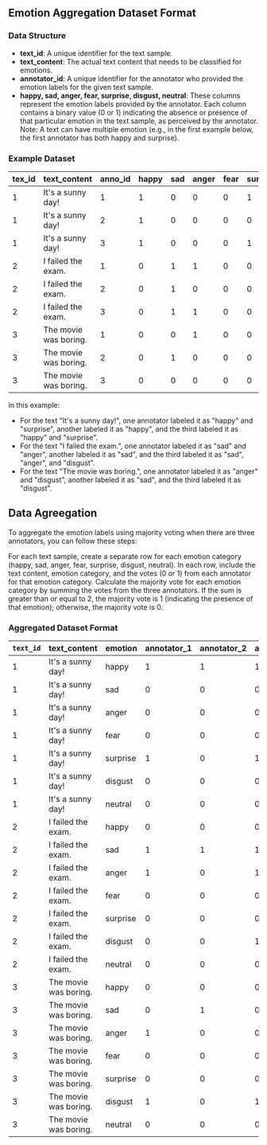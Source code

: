 ## Emotion Aggregation Dataset Format

### Data Structure

- **text_id**: A unique identifier for the text sample.
- **text_content**: The actual text content that needs to be classified for emotions.
- **annotator_id**: A unique identifier for the annotator who provided the emotion labels for the given text sample.
- **happy, sad, anger, fear, surprise, disgust, neutral**: These columns represent the emotion labels provided by the annotator. Each column contains a binary value (0 or 1) indicating the absence or presence of that particular emotion in the text sample, as perceived by the annotator. Note: A text can have multiple emotion (e.g., in the first example below, the first annotator has both happy and surprise). 




### Example Dataset

**tex_id** | **text_content** | **anno_id** | **happy** | **sad** | **anger** | **fear** | **surprise** | **disgust** | **neutral**
-----|-----|-----|-----|-----|-----|-----|-----|-----|-----
1 | It's a sunny day! | 1 | 1 | 0 | 0 | 0 | 1 | 0 | 0
1 | It's a sunny day! | 2 | 1 | 0 | 0 | 0 | 0 | 0 | 0
1 | It's a sunny day! | 3 | 1 | 0 | 0 | 0 | 1 | 0 | 0
2 | I failed the exam. | 1 | 0 | 1 | 1 | 0 | 0 | 0 | 0
2 | I failed the exam. | 2 | 0 | 1 | 0 | 0 | 0 | 0 | 0
2 | I failed the exam. | 3 | 0 | 1 | 1 | 0 | 0 | 1 | 0
3 | The movie was boring. | 1 | 0 | 0 | 1 | 0 | 0 | 1 | 0
3 | The movie was boring. | 2 | 0 | 1 | 0 | 0 | 0 | 0 | 0
3 | The movie was boring. | 3 | 0 | 0 | 0 | 0 | 0 | 1 | 0


In this example:

- For the text "It's a sunny day!", one annotator labeled it as "happy" and "surprise", another labeled it as "happy", and the third labeled it as "happy" and "surprise".
- For the text "I failed the exam.", one annotator labeled it as "sad" and "anger", another labeled it as "sad", and the third labeled it as "sad", "anger", and "disgust".
- For the text "The movie was boring.", one annotator labeled it as "anger" and "disgust", another labeled it as "sad", and the third labeled it as "disgust".



## Data Agreegation

To aggregate the emotion labels using majority voting when there are three annotators, you can follow these steps:

For each text sample, create a separate row for each emotion category (happy, sad, anger, fear, surprise, disgust, neutral).
In each row, include the text content, emotion category, and the votes (0 or 1) from each annotator for that emotion category.
Calculate the majority vote for each emotion category by summing the votes from the three annotators. If the sum is greater than or equal to 2, the majority vote is 1 (indicating the presence of that emotion); otherwise, the majority vote is 0.


### Aggregated Dataset Format

| `text_id` | text_content          | emotion   | annotator_1 | annotator_2 | annotator_3 | majority_vote |
|-----------|-----------------------|-----------|-------------|-------------|-------------|---------------|
| 1         | It's a sunny day!     | happy     | 1           | 1           | 1           | 1             |
| 1         | It's a sunny day!     | sad       | 0           | 0           | 0           | 0             |
| 1         | It's a sunny day!     | anger     | 0           | 0           | 0           | 0             |
| 1         | It's a sunny day!     | fear      | 0           | 0           | 0           | 0             |
| 1         | It's a sunny day!     | surprise  | 1           | 0           | 1           | 1             |
| 1         | It's a sunny day!     | disgust   | 0           | 0           | 0           | 0             |
| 1         | It's a sunny day!     | neutral   | 0           | 0           | 0           | 0             |
| 2         | I failed the exam.    | happy     | 0           | 0           | 0           | 0             |
| 2         | I failed the exam.    | sad       | 1           | 1           | 1           | 1             |
| 2         | I failed the exam.    | anger     | 1           | 0           | 1           | 1             |
| 2         | I failed the exam.    | fear      | 0           | 0           | 0           | 0             |
| 2         | I failed the exam.    | surprise  | 0           | 0           | 0           | 0             |
| 2         | I failed the exam.    | disgust   | 0           | 0           | 1           | 0             |
| 2         | I failed the exam.    | neutral   | 0           | 0           | 0           | 0             |
| 3         | The movie was boring. | happy     | 0           | 0           | 0           | 0             |
| 3         | The movie was boring. | sad       | 0           | 1           | 0           | 0             |
| 3         | The movie was boring. | anger     | 1           | 0           | 0           | 0             |
| 3         | The movie was boring. | fear      | 0           | 0           | 0           | 0             |
| 3         | The movie was boring. | surprise  | 0           | 0           | 0           | 0             |
| 3         | The movie was boring. | disgust   | 1           | 0           | 1           | 1             |
| 3         | The movie was boring. | neutral   | 0           | 0           | 0           | 0             |
